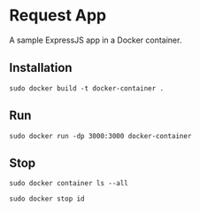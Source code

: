 # Request App

A sample ExpressJS app in a Docker container.

## Installation

`sudo docker build -t docker-container .`

## Run

`sudo docker run -dp 3000:3000 docker-container`

## Stop

`sudo docker container ls --all`

`sudo docker stop id`